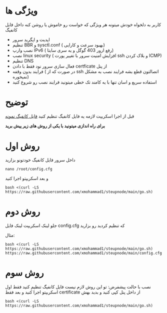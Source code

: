 # ویژگی ها
کاربر به دلخواه خودش میتونه هر ویژگی که خواست رو خاموش یا روشن کنه داخل فایل کانفیگ
- اپدیت و اپگرید سرور
- تنظیم BBR و sysctl.conf ( بهبود سرعت و کارایی)
- نصب وارپ IPv6 ( رفع ارور 403 گوگل و یه سری سایتا)
- نصب linux security ( افزایش امنیت سرور با تغییر پورت ssh و بلاک کردن ICMP)
- تنظیم DNS
- فعال سازی سرور نود فقط با دادن certficate از پنل
- فرایند بدون وقفه ( در صورت که از ssh اتصالتون قطع بشه فرایند نصب به مشکل نمیخوره)
- استفاده سریع و اسان تنها با یه کامند تک خطی میتونید فرایند نصب رو شروع کنید

# توضیح
قبل از اجرا اسکریپت لازمه یه فایل کانفیگ تنظیم کنید
[فایل کانفیگ نمونه](https://github.com/xmohammad1/steupnode/blob/main/config.cfg)



**برای راه اندازی میتونید با یکی از روش های زیر پیش برید**
# روش اول
داخل سرور فایل کانفیگ خودتونو بزارید
```
nano /root/config.cfg
```
و بعد اسکریپتو اجرا کنید
```
bash <(curl -LS https://raw.githubusercontent.com/xmohammad1/steupnode/main/go.sh)
```

# روش دوم
 جلو لینک اسکریپت لینک فایل config.cfg که تنظیم کردید رو بزارید


 مثال:
```
bash <(curl -LS https://raw.githubusercontent.com/xmohammad1/steupnode/main/go.sh) https://raw.githubusercontent.com/xmohammad1/steupnode/main/config.cfg
```
# روش سوم
نصب با حالت پیشفرض: تو این روش لازم نیست فایل کانفیگ تنظیم کنید فقط
اول اسکریپتو اجرا کنید و بعد فقط certificate از داخل پنل کپی کنید و بدید بهش
```
bash <(curl -LS https://raw.githubusercontent.com/xmohammad1/steupnode/main/go.sh)
```
